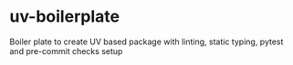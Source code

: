 # uv-boilerplate
Boiler plate to create UV based package with linting, static typing, pytest and pre-commit checks setup
